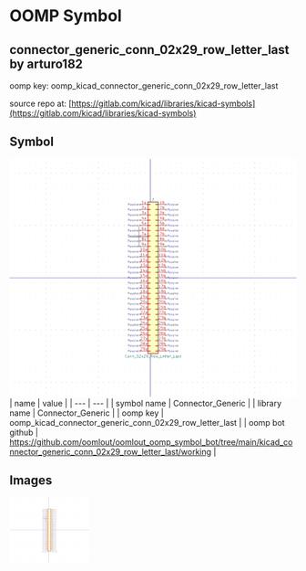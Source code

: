 # OOMP Symbol  
## connector_generic_conn_02x29_row_letter_last  by arturo182  
  
oomp key: oomp_kicad_connector_generic_conn_02x29_row_letter_last  
  
source repo at: [https://gitlab.com/kicad/libraries/kicad-symbols](https://gitlab.com/kicad/libraries/kicad-symbols)  
## Symbol  
  
[![working.png](working_600.png)](working.png)  
| name | value | 
| --- | --- | 
| symbol name | Connector_Generic | 
| library name | Connector_Generic | 
| oomp key | oomp_kicad_connector_generic_conn_02x29_row_letter_last | 
| oomp bot github | https://github.com/oomlout/oomlout_oomp_symbol_bot/tree/main/kicad_connector_generic_conn_02x29_row_letter_last/working | 
## Images  
  
[![working.png](working_140.png)](working.png)  
